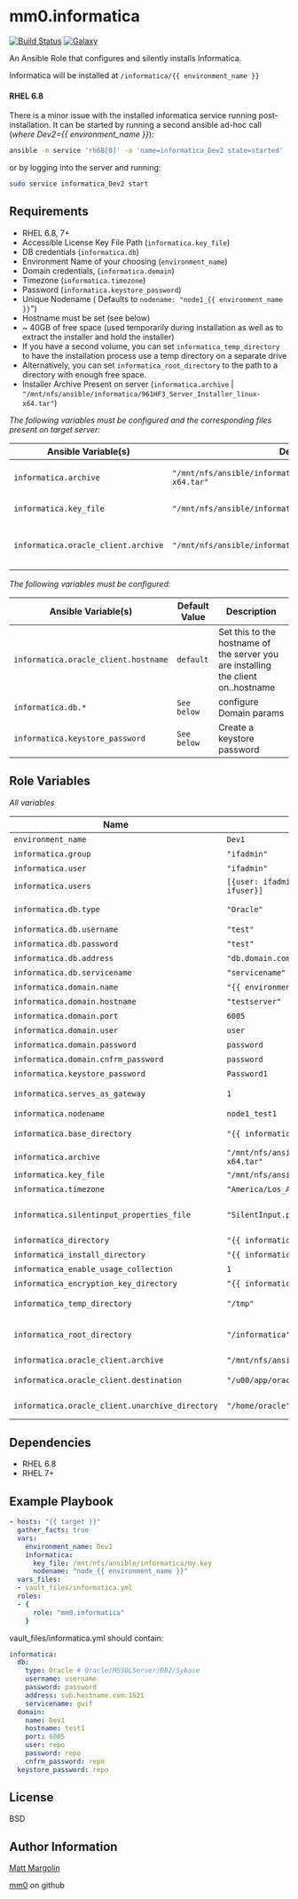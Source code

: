 mm0.informatica
===============

[![Build Status](https://travis-ci.org/mm0/ansible-role-informatica.svg?branch=master)](https://travis-ci.org/mm0/ansible-role-informatica) [![Galaxy](https://img.shields.io/badge/galaxy-mm0.informatica-blue.svg?style=flat)](https://galaxy.ansible.com/mm0/informatica)


An Ansible Role that configures and silently installs Informatica.

Informatica will be installed at `/informatica/{{ environment_name }}`

#### RHEL 6.8
There is a minor issue with the installed informatica service running post-installation.
It can be started by running a second ansible ad-hoc call (*where Dev2={{ environment_name }}*):
```bash
ansible -m service 'rh68[0]' -a 'name=informatica_Dev2 state=started'
```
or by logging into the server and running:
```bash
sudo service informatica_Dev2 start
```

Requirements
------------

* RHEL 6.8, 7+
* Accessible License Key File Path (`informatica.key_file`)
* DB credentials (`informatica.db`)
* Environment Name of your choosing (`environment_name`)
* Domain credentials, (`informatica.domain`)
* Timezone (`informatica.timezone`)
* Password (`informatica.keystore_password`)
* Unique Nodename ( Defaults to `nodename: "node1_{{ environment_name }}`")
* Hostname must be set (see below)
* ~ 40GB of free space (used temporarily during installation as well as to extract the installer and hold the installer)
* If you have a second volume, you can set `informatica_temp_directory` to have the installation process use a temp directory on a separate drive
* Alternatively, you can set `informatica_root_directory` to the path to a directory with enough free space.
* Installer Archive Present on server (`informatica.archive` | `"/mnt/nfs/ansible/informatica/961HF3_Server_Installer_linux-x64.tar"`)


*The following variables must be configured and the corresponding files present on target server:*

| Ansible Variable(s)  | Default Value       | Description          |
|-------------------|---------------------|----------------------|
| `informatica.archive` | `"/mnt/nfs/ansible/informatica/961HF3_Server_Installer_linux-x64.tar"` | Location of Installer archive |
| `informatica.key_file` | `"/mnt/nfs/ansible/informatica/my.key"` | Location of Key File |
| `informatica.oracle_client.archive` | `"/mnt/nfs/ansible/informatica/linux.x64_11gR2_client.zip"` | Installer location for oracle client |


*The following variables must be configured:*

| Ansible Variable(s)  | Default Value       | Description          |
|-------------------|---------------------|----------------------|
| `informatica.oracle_client.hostname` | `default` | Set this to the hostname of the server you are installing the client on..hostname
| `informatica.db.*` | `See below` | configure Domain params |
| `informatica.keystore_password` | `See below` | Create a keystore password |


Role Variables
--------------

*All variables*

| Name              | Default Value       | Description          |
|-------------------|---------------------|----------------------|
| `environment_name` | `Dev1` | Self Explanatory |
| `informatica.group` | `"ifadmin"` | App Group |
| `informatica.user ` | `"ifadmin"` | App User |
| `informatica.users ` | `[{user: ifadmin,group: ifadmin}, { user: ifuser,group: ifuser}]` | App Users |
| `informatica.db.type` | `"Oracle"` | One of Oracle/MSSQLServer/DB2/Sybase |
| `informatica.db.username` | `"test"` | DB Credentials |
| `informatica.db.password` | `"test"` | DB Credentials |
| `informatica.db.address` | `"db.domain.com:1521"` | DB Address |
| `informatica.db.servicename` | `"servicename"` | DB Servicename |
| `informatica.domain.name` | `"{{ environment_name }}"` | DB Domain name |
| `informatica.domain.hostname` | `"testserver"` | DB Domain hostname |
| `informatica.domain.port` | `6005` | DB Domain port |
| `informatica.domain.user` | `user` | DB Domain User |
| `informatica.domain.password` | `password` | DB Domain Password |
| `informatica.domain.cnfrm_password` | `password` | DB Domain Password Confirm|
| `informatica.keystore_password` | `Password1` | Informatica Keystore Password |
| `informatica.serves_as_gateway` | `1` | Boolean, should serve as gateway node |
| `informatica.nodename` | `node1_test1` | Name of node |
| `informatica.base_directory` | `"{{ informatica_root_directory }}/{{ environment_name }}"` | Base directory for installation of Informatica |
| `informatica.archive` | `"/mnt/nfs/ansible/informatica/961HF3_Server_Installer_linux-x64.tar"` | Location of Installer archive |
| `informatica.key_file` | `"/mnt/nfs/ansible/informatica/my.key"` | Location of Key File |
| `informatica.timezone` | `"America/Los_Angeles"` | Timezone for app |
| `informatica.silentinput_properties_file` | `"SilentInput.properties.j2"` | Name of silentinput.properties template file to use for silent install |
| `informatica_directory` | `"{{ informatica.base_directory }}/sw"` | Software directory |
| `informatica_install_directory` | `"{{ informatica.base_directory }}/install_dir"` | Install directory |
| `informatica_enable_usage_collection` | `1` | Required for silent install |
| `informatica_encryption_key_directory` | `"{{ informatica_directory }}/isp/config/keys"` | Location of keys |
| `informatica_temp_directory` | `"/tmp"` | Pointer to temp directory incase /tmp is full |
| `informatica_root_directory` | `"/informatica"` | Root dir for all different environment installations of Informatica |
| `informatica.oracle_client.archive` | `"/mnt/nfs/ansible/informatica/linux.x64_11gR2_client.zip"` | Installer location for oracle client |
| `informatica.oracle_client.destination` | `"/u00/app/oracle"` | Destination location for oracle client |
| `informatica.oracle_client.unarchive_directory` | `"/home/oracle"` | Directory used for oracle client configuration pre-install |

Dependencies
------------
- RHEL 6.8
- RHEL 7+

Example Playbook
----------------

```yaml
- hosts: "{{ target }}"
  gather_facts: true
  vars:
    environment_name: Dev1
    informatica:
      key_file: /mnt/nfs/ansible/informatica/my.key
      nodename: "node_{{ environment_name }}"
  vars_files:
  - vault_files/informatica.yml
  roles:
  - {
      role: "mm0.informatica"
    }
```

vault_files/informatica.yml should contain:
```yaml
informatica:
  db:
    type: Oracle # Oracle/MSSQLServer/DB2/Sybase
    username: username
    password: password
    address: sub.hostname.com:1521
    servicename: gwif
  domain:
    name: Dev1
    hostname: test1
    port: 6005
    user: repo
    password: repo
    cnfrm_password: repo
  keystore_password: repo
```

License
-------

BSD

Author Information
------------------

[Matt Margolin](mailto:matt.margolin@gmail.com)

[mm0](https://github.com/mm0) on github
